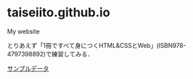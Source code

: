 ﻿# taiseiito.github.io
My website

とりあえず「1冊ですべて身につくHTML&CSSとWeb」(ISBN978-4797398892)で練習してみる．

[サンプルデータ](https://www.sbcr.jp/support/15065/)

